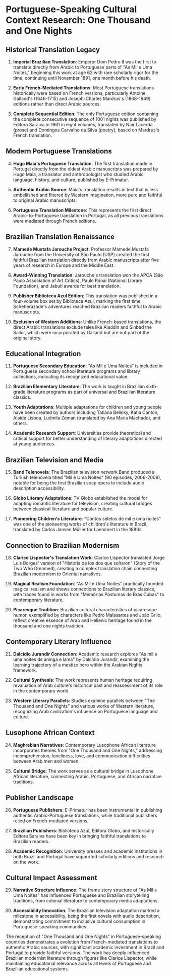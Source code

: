 # Portuguese-Speaking Cultural Context Research: One Thousand and One Nights

## Historical Translation Legacy

1. **Imperial Brazilian Translation**: Emperor Dom Pedro II was the first to translate directly from Arabic to Portuguese parts of "As Mil e Uma Noites," beginning this work at age 62 with rare scholarly rigor for the time, continuing until November 1891, one month before his death.

2. **Early French-Mediated Translations**: Most Portuguese translations historically were based on French versions, particularly Antoine Galland's (1646-1715) and Joseph-Charles Mardrus's (1868-1949) editions rather than direct Arabic sources.

3. **Complete Sequential Edition**: The only Portuguese edition containing the complete consecutive sequence of 1001 nights was published by Editora Saraiva in 1961 in eight volumes, translated by Nair Lacerda (prose) and Domingos Carvalho da Silva (poetry), based on Mardrus's French translation.

## Modern Portuguese Translations

4. **Hugo Maia's Portuguese Translation**: The first translation made in Portugal directly from the oldest Arabic manuscripts was prepared by Hugo Maia, a translator and anthropologist who studied Arabic language, history, and culture, published by E-Primatur.

5. **Authentic Arabic Source**: Maia's translation results in text that is less embellished and filtered by Western imagination, more pure and faithful to original Arabic manuscripts.

6. **Portuguese Translation Milestone**: This represents the first direct Arabic-to-Portuguese translation in Portugal, as all previous translations were mediated through French editions.

## Brazilian Translation Renaissance

7. **Mamede Mustafa Jarouche Project**: Professor Mamede Mustafa Jarouche from the University of São Paulo (USP) created the first faithful Brazilian translation directly from Arabic manuscripts after five years of research in Europe and the Middle East.

8. **Award-Winning Translation**: Jarouche's translation won the APCA (São Paulo Association of Art Critics), Paulo Rónai (National Library Foundation), and Jabuti awards for best translation.

9. **Publisher Biblioteca Azul Edition**: This translation was published in a four-volume box set by Biblioteca Azul, marking the first time Scheherazade's adventures reached Brazilian readers faithful to Arabic manuscripts.

10. **Exclusion of Western Additions**: Unlike French-based translations, the direct Arabic translations exclude tales like Aladdin and Sinbad the Sailor, which were incorporated by Galland but are not part of the original story.

## Educational Integration

11. **Portuguese Secondary Education**: "As Mil e Uma Noites" is included in Portuguese secondary school literature programs and library collections, indicating its recognized educational value.

12. **Brazilian Elementary Literature**: The work is taught in Brazilian sixth-grade literature programs as part of universal and Brazilian literature classics.

13. **Youth Adaptations**: Multiple adaptations for children and young people have been created by authors including Tatiana Belinky, Katia Canton, Alaíde Lisboa, Ludmila Zeman (translated by Ana Maria Machado), and others.

14. **Academic Research Support**: Universities provide theoretical and critical support for better understanding of literary adaptations directed at young audiences.

## Brazilian Television and Media

15. **Band Telenovela**: The Brazilian television network Band produced a Turkish telenovela titled "Mil e Uma Noites" (90 episodes, 2006-2009), notable for being the first Brazilian soap opera to include audio description accessibility.

16. **Globo Literary Adaptations**: TV Globo established the model for adapting romantic literature for television, creating cultural bridges between classical literature and popular culture.

17. **Pioneering Children's Literature**: "Contos seletos de mil e uma noites" was one of the pioneering works of children's literature in Brazil, translated by Carlos Jansen Müller for Laemmert in the 1880s.

## Connection to Brazilian Modernism

18. **Clarice Lispector's Translation Work**: Clarice Lispector translated Jorge Luis Borges' version of "Historia de los dos que soñaron" (Story of the Two Who Dreamed), creating a complex translation chain connecting Brazilian modernism to Oriental narratives.

19. **Magical Realism Foundation**: "As Mil e Uma Noites" practically founded magical realism and shows connections to Brazilian literary classics, with traces found in works from "Memórias Póstumas de Brás Cubas" to contemporary literature.

20. **Picaresque Tradition**: Brazilian cultural characteristics of picaresque humor, exemplified by characters like Pedro Malasartes and João Grilo, reflect creative essence of Arab and Hellenic heritage found in the thousand and one nights tradition.

## Contemporary Literary Influence

21. **Dalcídio Jurandir Connection**: Academic research explores "As mil e uma noites de aninga e lama" by Dalcídio Jurandir, examining the learning trajectory of a mestizo hero within the Arabian Nights framework.

22. **Cultural Synthesis**: The work represents human heritage requiring revaluation of Arab culture's historical past and reassessment of its role in the contemporary world.

23. **Western Literary Parallels**: Studies examine parallels between "The Thousand and One Nights" and various works of Western literature, recognizing Arab civilization's influence on Portuguese language and culture.

## Lusophone African Context

24. **Maghrebian Narratives**: Contemporary Lusophone African literature incorporates themes from "One Thousand and One Nights," addressing incomprehension, loneliness, love, and communication difficulties between Arab men and women.

25. **Cultural Bridge**: The work serves as a cultural bridge in Lusophone African literature, connecting Arabic, Portuguese, and African narrative traditions.

## Publisher Landscape

26. **Portuguese Publishers**: E-Primatur has been instrumental in publishing authentic Arabic-Portuguese translations, while traditional publishers relied on French-mediated versions.

27. **Brazilian Publishers**: Biblioteca Azul, Editora Globo, and historically Editora Saraiva have been key in bringing faithful translations to Brazilian readers.

28. **Academic Recognition**: University presses and academic institutions in both Brazil and Portugal have supported scholarly editions and research on the work.

## Cultural Impact Assessment

29. **Narrative Structure Influence**: The frame story structure of "As Mil e Uma Noites" has influenced Portuguese and Brazilian storytelling traditions, from colonial literature to contemporary media adaptations.

30. **Accessibility Innovation**: The Brazilian television adaptation marked a milestone in accessibility, being the first novela with audio description, demonstrating commitment to inclusive cultural consumption in Portuguese-speaking communities.

The reception of "One Thousand and One Nights" in Portuguese-speaking countries demonstrates a evolution from French-mediated translations to authentic Arabic sources, with significant academic investment in Brazil and Portugal to provide faithful versions. The work has deeply influenced Brazilian modernist literature through figures like Clarice Lispector, while maintaining educational relevance across all levels of Portuguese and Brazilian educational systems.